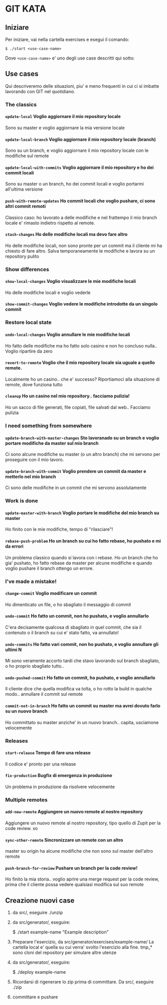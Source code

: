 # GIT KATA

## Iniziare

Per iniziare, vai nella cartella exercises e esegui il comando:

    $ ./start <use-case-name>

Dove `<use-case-name>` e' uno degli use case descritti qui sotto:

## Use cases

Qui descriveremo delle situazioni, piu' e meno frequenti in cui ci si
imbatte lavorando con GIT nel quotidiano.

### The classics

#### `update-local` Voglio aggiornare il mio repository locale

Sono su master e voglio aggiornare la mia versione locale

#### `update-local-branch` Voglio aggiornare il mio repository locale (branch)

Sono su un branch, e voglio aggiornare il mio repository locale con le
    modifiche sul remote

#### `update-local-with-commits` Voglio aggiornare il mio repository e ho dei commit locali

Sono su master o un branch, ho dei commit locali e voglio portarmi
all'ultima versione

#### `push-with-remote-updates` Ho commit locali che voglio pushare, ci sono altri commit remoti

Classico caso: ho lavorato a delle modifiche e nel frattempo il mio
branch locale e' rimasto indietro rispetto al remote.

#### `stash-changes` Ho delle modifiche locali ma devo fare altro

Ho delle modifiche locali, non sono pronte per un commit ma il cliente mi ha chiesto di fare altro. Salva temporaneamente le modifiche e lavora su un repository pulito

### Show differences

#### `show-local-changes` Voglio visualizzare le mie modifiche locali

Ho delle modifiche locali e voglio vederle

#### `show-commit-changes` Voglio vedere le modifiche introdotte da un singolo commit

### Restore local state

#### `undo-local-changes` Voglio annullare le mie modifiche locali

Ho fatto delle modifiche ma ho fatto solo casino e non ho concluso nulla.. Voglio ripartire da zero

#### `revert-to-remote` Voglio che il mio repository locale sia uguale a quello remote.

Localmente ho un casino.. che e' successo? Riportiamoci alla situazione di remote, dove funziona tutto

#### `cleanup` Ho un casino nel mio repository.. facciamo pulizia!

Ho un sacco di file generati, file copiati, file salvati dal web.. Facciamo pulizia

### I need something from somewhere

#### `update-branch-with-master-changes` Sto lavoranado su un branch e voglio portare modifiche da master sul mio branch

Ci sono alcune modifiche su master (o un altro branch) che mi servono per proseguire con il mio lavoro.

#### `update-branch-with-commit` Voglio prendere un commit da master e metterlo nel mio branch

Ci sono delle modifiche in un commit che mi servono assolutamente

### Work is done

#### `update-master-with-branch` Voglio portare le modifiche del mio branch su master

Ho finito con le mie modifiche, tempo di "rilasciare"!

#### `rebase-push-problem` Ho un branch su cui ho fatto rebase, ho pushato e mi da errori

Un problema classico quando si lavora con i rebase. Ho un branch che
ho gia' pushato, ho fatto rebase da master per alcune modifiche e
quando voglio pushare il branch ottengo un errore.

### I've made a mistake!

#### `change-commit` Voglio modificare un commit

Ho dimenticato un file, o ho sbagliato il messaggio di commit

#### `undo-commit` Ho fatto un commit, non ho pushato, e voglio annullarlo

C'era decisamente qualcosa di sbagliato in quel commit, che sia il
contenuto o il branch su cui e' stato fatto, va annullato!

#### `undo-commits` Ho fatto vari commit, non ho pushato, e voglio annullare gli ultimi N

Mi sono veramente accorto tardi che stavo lavorando sul branch
sbagliato, o ho proprio sbagliato tutto..

#### `undo-pushed-commit` Ho fatto un commit, ho pushato, e voglio annullarlo

Il cliente dice che quella modifica va tolta, o ho rotto la build in
qualche modo.. annullare il commit sul remote

#### `commit-not-in-branch` Ho fatto un commit su master ma avrei dovuto farlo su un nuovo branch

Ho committato su master anziche' in un nuovo branch.. capita, usciamone velocemente

### Releases

#### `start-release` Tempo di fare una release

Il codice e' pronto per una release

#### `fix-production` Bugfix di emergenza in produzione

Un problema in produzione da risolvere velocemente

### Multiple remotes

#### `add-new-remote` Aggiungere un nuovo remote al nostro repository

Aggiungere un nuovo remote al nostro repository, tipo quello di Zupit
per la code review.
xo
#### `sync-other-remote` Sincronizzare un remote con un altro

master su origin ha alcune modifiche che non sono sul master dell'altro remote

#### `push-branch-for-review` Pushare un branch per la code review!

Ho finito la mia storia.. voglio aprire una merge request per la code
review, prima che il cliente possa vedere qualsiasi modifica sul suo
remote

## Creazione nuovi case

1. da src/, eseguire ./unzip

2. da src/generator/, eseguire:

    $ ./start example-name "Example description"

3. Preparare l'esercizio, da src/generator/exercises/example-name/ La
   cartella local e' quella su cui verra' svolto l'esercizio alla
   fine. tmp_* sono cloni del repository per simulare altre utenze

4. da src/generator/, eseguire:

    $ ./deploy example-name

5. Ricordarsi di rigenerare lo zip prima di committare. Da src/, eseguire ./zip

6. committare e pushare
